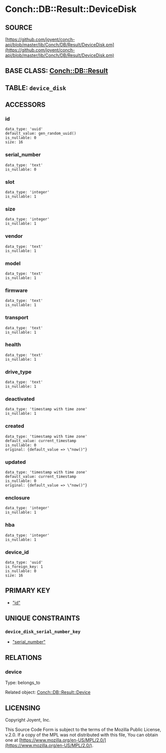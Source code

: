 # Conch::DB::Result::DeviceDisk

## SOURCE

[https://github.com/joyent/conch-api/blob/master/lib/Conch/DB/Result/DeviceDisk.pm](https://github.com/joyent/conch-api/blob/master/lib/Conch/DB/Result/DeviceDisk.pm)

## BASE CLASS: [Conch::DB::Result](../modules/Conch%3A%3ADB%3A%3AResult)

## TABLE: `device_disk`

## ACCESSORS

### id

```
data_type: 'uuid'
default_value: gen_random_uuid()
is_nullable: 0
size: 16
```

### serial\_number

```
data_type: 'text'
is_nullable: 0
```

### slot

```
data_type: 'integer'
is_nullable: 1
```

### size

```
data_type: 'integer'
is_nullable: 1
```

### vendor

```
data_type: 'text'
is_nullable: 1
```

### model

```
data_type: 'text'
is_nullable: 1
```

### firmware

```
data_type: 'text'
is_nullable: 1
```

### transport

```
data_type: 'text'
is_nullable: 1
```

### health

```
data_type: 'text'
is_nullable: 1
```

### drive\_type

```
data_type: 'text'
is_nullable: 1
```

### deactivated

```
data_type: 'timestamp with time zone'
is_nullable: 1
```

### created

```
data_type: 'timestamp with time zone'
default_value: current_timestamp
is_nullable: 0
original: {default_value => \"now()"}
```

### updated

```
data_type: 'timestamp with time zone'
default_value: current_timestamp
is_nullable: 0
original: {default_value => \"now()"}
```

### enclosure

```
data_type: 'integer'
is_nullable: 1
```

### hba

```
data_type: 'integer'
is_nullable: 1
```

### device\_id

```
data_type: 'uuid'
is_foreign_key: 1
is_nullable: 0
size: 16
```

## PRIMARY KEY

- ["id"](#id)

## UNIQUE CONSTRAINTS

### `device_disk_serial_number_key`

- ["serial\_number"](#serial_number)

## RELATIONS

### device

Type: belongs\_to

Related object: [Conch::DB::Result::Device](../modules/Conch%3A%3ADB%3A%3AResult%3A%3ADevice)

## LICENSING

Copyright Joyent, Inc.

This Source Code Form is subject to the terms of the Mozilla Public License,
v.2.0. If a copy of the MPL was not distributed with this file, You can obtain
one at [https://www.mozilla.org/en-US/MPL/2.0/](https://www.mozilla.org/en-US/MPL/2.0/).
